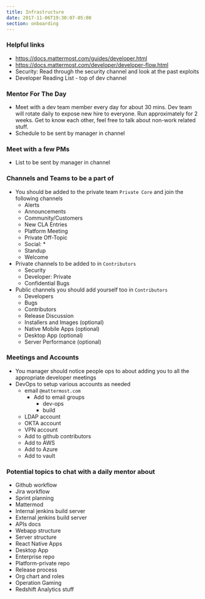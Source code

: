 ```yaml
---
title: Infrastructure
date: 2017-11-06T19:30:07-05:00
section: onboarding
---
```


### Helpful links
  - https://docs.mattermost.com/guides/developer.html
  - https://docs.mattermost.com/developer/developer-flow.html
  - Security: Read through the security channel and look at the past exploits
  - Developer Reading List - top of dev channel

### Mentor For The Day
  - Meet with a dev team member every day for about 30 mins.  Dev team will rotate daily to expose new hire to everyone.  Run approximately for 2 weeks. Get to know each other, feel free to talk about non-work related stuff.
  - Schedule to be sent by manager in channel

### Meet with a few PMs
  - List to be sent by manager in channel
    
### Channels and Teams to be a part of
  - You should be added to the private team `Private Core` and join the following channels
    - Alerts
    - Announcements
    - Community/Customers
    - New CLA Entries
    - Platform Meeting
    - Private Off-Topic
    - Social: *
    - Standup
    - Welcome
  - Private channels to be added to in `Contributors`
    - Security
    - Developer: Private
    - Confidential Bugs
  - Public channels you should add yourself too in `Contributors`
    - Developers
    - Bugs
    - Contributors
    - Release Discussion
    - Installers and Images (optional)
    - Native Mobile Apps (optional)
    - Desktop App (optional)
    - Server Performance (optional)

### Meetings and Accounts
  - You manager should notice people ops to about adding you to all the appropriate developer meetings
  - DevOps to setup various accounts as needed
    - email `@mattermost.com`
      - Add to email groups
        - dev-ops
        - build
    - LDAP account
    - OKTA account
    - VPN account
    - Add to github contributors
    - Add to AWS
    - Add to Azure
    - Add to vault

### Potential topics to chat with a daily mentor about
  - Github workflow
  - Jira workflow
  - Sprint planning
  - Mattermod
  - Internal jenkins build server
  - External jenkins build server
  - APIs docs
  - Webapp structure
  - Server structure
  - React Native Apps
  - Desktop App
  - Enterprise repo
  - Platform-private repo
  - Release process
  - Org chart and roles
  - Operation Gaming
  - Redshift Analytics stuff